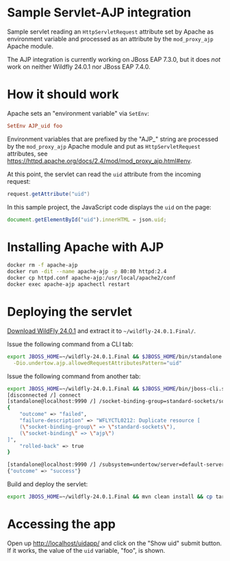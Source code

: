 Sample Servlet-AJP integration
===

Sample servlet reading an `HttpServletRequest` attribute set by Apache as environment variable and
processed as an attribute by the `mod_proxy_ajp` Apache module.

The AJP integration is currently working on JBoss EAP 7.3.0, but it does *not* work
on neither Wildfly 24.0.1 nor JBoss EAP 7.4.0.

How it should work
===

Apache sets an "environment variable" via `SetEnv`:

```conf
SetEnv AJP_uid foo
```

Environment variables that are prefixed by the "AJP_" string are processed by the `mod_proxy_ajp` Apache
module and put as `HttpServletRequest` attributes, see <https://httpd.apache.org/docs/2.4/mod/mod_proxy_ajp.html#env>.

At this point, the servlet can read the `uid` attribute from the incoming request:

```java
request.getAttribute("uid")
```

In this sample project, the JavaScript code displays the `uid` on the page:

```javascript
document.getElementById("uid").innerHTML = json.uid;
```

Installing Apache with AJP
===

```bash
docker rm -f apache-ajp 
docker run -dit --name apache-ajp -p 80:80 httpd:2.4
docker cp httpd.conf apache-ajp:/usr/local/apache2/conf
docker exec apache-ajp apachectl restart
```

Deploying the servlet
===

[Download WildFly 24.0.1](https://download.jboss.org/wildfly/24.0.1.Final/wildfly-24.0.1.Final.zip)
and extract it to `~/wildfly-24.0.1.Final/`.

Issue the following command from a CLI tab:

```bash
export JBOSS_HOME=~/wildfly-24.0.1.Final && $JBOSS_HOME/bin/standalone.sh \
  -Dio.undertow.ajp.allowedRequestAttributesPattern="uid"
```

Issue the following command from another tab:

```bash
export JBOSS_HOME=~/wildfly-24.0.1.Final && $JBOSS_HOME/bin/jboss-cli.sh
[disconnected /] connect
[standalone@localhost:9990 /] /socket-binding-group=standard-sockets/socket-binding=ajp:add(port=8009)
{
    "outcome" => "failed",
    "failure-description" => "WFLYCTL0212: Duplicate resource [
    (\"socket-binding-group\" => \"standard-sockets\"),
    (\"socket-binding\" => \"ajp\")
]",
    "rolled-back" => true
}

[standalone@localhost:9990 /] /subsystem=undertow/server=default-server/ajp-listener=myListener:add(socket-binding=ajp, scheme=http, enabled=true)
{"outcome" => "success"}
```

Build and deploy the servlet:

```bash
export JBOSS_HOME=~/wildfly-24.0.1.Final && mvn clean install && cp target/*.war $JBOSS_HOME/standalone/deployments
```

Accessing the app
===

Open up <http://localhost/uidapp/> and click on the "Show uid" submit button.
If it works, the value of the `uid` variable, "foo", is shown.